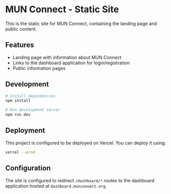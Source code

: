 # MUN Connect - Static Site

This is the static site for MUN Connect, containing the landing page and public content.

## Features

- Landing page with information about MUN Connect
- Links to the dashboard application for login/registration
- Public information pages

## Development

```bash
# Install dependencies
npm install

# Run development server
npm run dev
```

## Deployment

This project is configured to be deployed on Vercel. You can deploy it using:

```bash
vercel --prod
```

## Configuration

The site is configured to redirect `/dashboard/*` routes to the dashboard application hosted at `dashboard.munconnect.org`. 